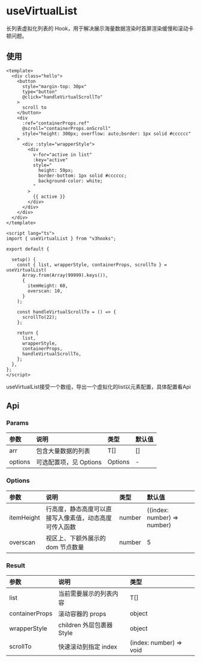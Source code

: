 # useVirtualList

长列表虚拟化列表的 Hook，用于解决展示海量数据渲染时首屏渲染缓慢和滚动卡顿问题。


## 使用

```
<template>
  <div class="hello">
    <button
      style="margin-top: 30px"
      type="button"
      @click="handleVirtualScrollTo"
    >
      scroll to
    </button>
    <div
      :ref="containerProps.ref"
      @scroll="containerProps.onScroll"
      style="height: 300px; overflow: auto;border: 1px solid #cccccc"
    >
      <div :style="wrapperStyle">
        <div
          v-for="active in list"
          :key="active"
          style="
            height: 59px;
            border-bottom: 1px solid #cccccc;
            background-color: white;
          "
        >
          {{ active }}
        </div>
      </div>
    </div>
  </div>
</template>

<script lang="ts">
import { useVirtualList } from "v3hooks";

export default {
  
  setup() {
    const { list, wrapperStyle, containerProps, scrollTo } = useVirtualList(
      Array.from(Array(99999).keys()),
      {
        itemHeight: 60,
        overscan: 10,
      }
    );

    const handleVirtualScrollTo = () => {
      scrollTo(22);
    };

    return {
      list,
      wrapperStyle,
      containerProps,
      handleVirtualScrollTo,
    };
  },
};
</script>
```

useVirtualList接受一个数组，导出一个虚拟化的list以元素配置，具体配置看Api


## Api

### Params

| 参数 | 说明 | 类型 | 默认值 |
| :----| :---- | :---- | :---- |
| arr | 包含大量数据的列表	 | T[]	 | [] |
| options | 可选配置项，见 Options | Options | - |

### Options

| 参数 | 说明 | 类型 | 默认值 |
| :----| :---- | :---- | :---- |
| itemHeight | 行高度，静态高度可以直接写入像素值，动态高度可传入函数| number | ((index: number) => number) | - |
| overscan | 视区上、下额外展示的 dom 节点数量 | number | 5 |

### Result

| 参数 | 说明 | 类型 |
| :----| :---- | :---- |
| list | 当前需要展示的列表内容	 | T[] |
| containerProps | 滚动容器的 props	 | object |
| wrapperStyle | children 外层包裹器 Style | object |
| scrollTo | 快速滚动到指定 index | (index: number) => void |

